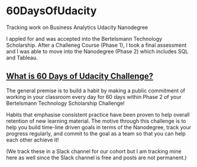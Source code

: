 # 60DaysOfUdacity
Tracking work on Business Analytics Udacity Nanodegree

I appled for and was accepted into the Bertelsmann Technology Scholarship. 
After a Challeneg Course (Phase 1), I took a final assessment and I was able to move into the Nanodegree (Phase 2) which includes SQL and Tableau.

## [What is 60 Days of Udacity Challenge?][1]
The general premise  is to build a habit by making a public commitment of working in your classroom every day for 60 days within Phase 2 of your Bertelsmann Technology Scholarship Challenge! 
 
Habits that emphasise consistent practice have been proven to help overall retention of new learning material. The motive through this challenge is to help you build time-line driven goals in terms of the Nanodegree, track your progress regularly, and commit to the goal as a team so that you can help each other achieve it!

(We track these in a Slack channel for our cohort but I am tracking mine here as well since the Slack channel is free and posts are not permanent.)

[1]: https://sites.google.com/udacity.com/bertelsmann-phase-2/community/60-days-of-udacity
